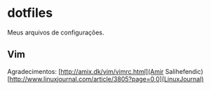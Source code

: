 dotfiles
========

Meus arquivos de configurações.

Vim
-----------
Agradecimentos:
[http://amix.dk/vim/vimrc.html](Amir Salihefendic)
[http://www.linuxjournal.com/article/3805?page=0,0](LinuxJournal)
